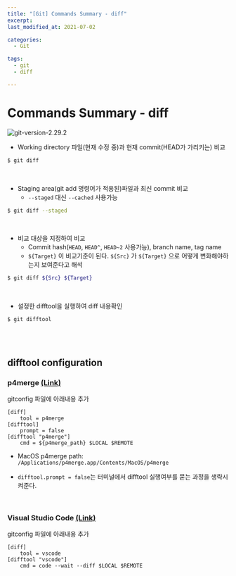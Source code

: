 ```yaml
---
title: "[Git] Commands Summary - diff"
excerpt: 
last_modified_at: 2021-07-02

categories:
  - Git

tags:
  - git
  - diff

---
```


# Commands Summary - diff

![git-version-2.29.2](https://img.shields.io/badge/Git-v2.29.2-yellow.svg)

- Working directory 파일(현재 수정 중)과 현재 commit(HEAD가 가리키는) 비교

```bash
$ git diff
```

<br>

- Staging area(git add 명령어가 적용된)파일과 최신 commit 비교
  - `--staged` 대신 `--cached` 사용가능

```bash
$ git diff --staged
```

<br>

- 비교 대상을 지정하여 비교
  - Commit hash(`HEAD`, `HEAD^`, `HEAD~2` 사용가능), branch name, tag name
  - `${Target}` 이 비교기준이 된다. `${Src}` 가 `${Target}` 으로 어떻게 변화해야하는지 보여준다고 해석

```bash
$ git diff ${Src} ${Target}
```

<br>

- 설정한 difftool을 실행하여 diff 내용확인

```bash
$ git difftool
```

<br><br>

## difftool configuration

### p4merge [(Link)](https://www.perforce.com/ko/jepum/helix-core-apps/merge-diff-tool-p4merge)

gitconfig 파일에 아래내용 추가

```
[diff]
    tool = p4merge
[difftool]
    prompt = false
[difftool "p4merge"]
    cmd = ${p4merge_path} $LOCAL $REMOTE
```

- MacOS p4merge path: `/Applications/p4merge.app/Contents/MacOS/p4merge`

- `difftool.prompt = false`는 터미널에서 difftool 실행여부를 묻는 과정을 생략시켜준다.

<br>

### Visual Studio Code [(Link)](https://code.visualstudio.com/)

gitconfig 파일에 아래내용 추가

```
[diff]
    tool = vscode
[difftool "vscode"]
    cmd = code --wait --diff $LOCAL $REMOTE
```
